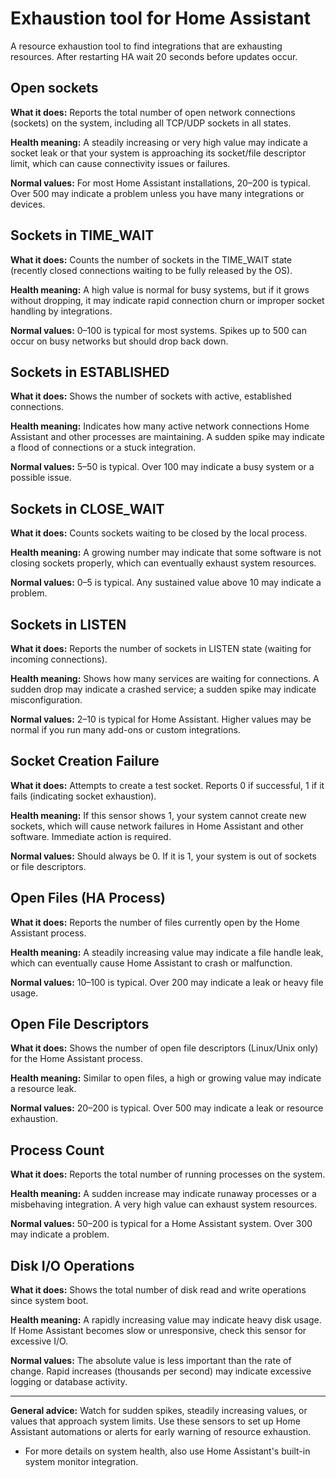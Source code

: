 # Exhaustion tool for Home Assistant
A resource exhaustion tool to find integrations that are exhausting resources. After restarting HA wait 20 seconds before updates occur.

## Open sockets
**What it does:**
Reports the total number of open network connections (sockets) on the system, including all TCP/UDP sockets in all states.

**Health meaning:**
A steadily increasing or very high value may indicate a socket leak or that your system is approaching its socket/file descriptor limit, which can cause connectivity issues or failures.

**Normal values:**
For most Home Assistant installations, 20–200 is typical. Over 500 may indicate a problem unless you have many integrations or devices.


## Sockets in TIME_WAIT
**What it does:**
Counts the number of sockets in the TIME_WAIT state (recently closed connections waiting to be fully released by the OS).

**Health meaning:**
A high value is normal for busy systems, but if it grows without dropping, it may indicate rapid connection churn or improper socket handling by integrations.

**Normal values:**
0–100 is typical for most systems. Spikes up to 500 can occur on busy networks but should drop back down.


## Sockets in ESTABLISHED
**What it does:**
Shows the number of sockets with active, established connections.

**Health meaning:**
Indicates how many active network connections Home Assistant and other processes are maintaining. A sudden spike may indicate a flood of connections or a stuck integration.

**Normal values:**
5–50 is typical. Over 100 may indicate a busy system or a possible issue.


## Sockets in CLOSE_WAIT
**What it does:**
Counts sockets waiting to be closed by the local process.

**Health meaning:**
A growing number may indicate that some software is not closing sockets properly, which can eventually exhaust system resources.

**Normal values:**
0–5 is typical. Any sustained value above 10 may indicate a problem.


## Sockets in LISTEN
**What it does:**
Reports the number of sockets in LISTEN state (waiting for incoming connections).

**Health meaning:**
Shows how many services are waiting for connections. A sudden drop may indicate a crashed service; a sudden spike may indicate misconfiguration.

**Normal values:**
2–10 is typical for Home Assistant. Higher values may be normal if you run many add-ons or custom integrations.


## Socket Creation Failure
**What it does:**
Attempts to create a test socket. Reports 0 if successful, 1 if it fails (indicating socket exhaustion).

**Health meaning:**
If this sensor shows 1, your system cannot create new sockets, which will cause network failures in Home Assistant and other software. Immediate action is required.

**Normal values:**
Should always be 0. If it is 1, your system is out of sockets or file descriptors.


## Open Files (HA Process)
**What it does:**
Reports the number of files currently open by the Home Assistant process.

**Health meaning:**
A steadily increasing value may indicate a file handle leak, which can eventually cause Home Assistant to crash or malfunction.

**Normal values:**
10–100 is typical. Over 200 may indicate a leak or heavy file usage.


## Open File Descriptors
**What it does:**
Shows the number of open file descriptors (Linux/Unix only) for the Home Assistant process.

**Health meaning:**
Similar to open files, a high or growing value may indicate a resource leak.

**Normal values:**
20–200 is typical. Over 500 may indicate a leak or resource exhaustion.


## Process Count
**What it does:**
Reports the total number of running processes on the system.

**Health meaning:**
A sudden increase may indicate runaway processes or a misbehaving integration. A very high value can exhaust system resources.

**Normal values:**
50–200 is typical for a Home Assistant system. Over 300 may indicate a problem.


## Disk I/O Operations
**What it does:**
Shows the total number of disk read and write operations since system boot.

**Health meaning:**
A rapidly increasing value may indicate heavy disk usage. If Home Assistant becomes slow or unresponsive, check this sensor for excessive I/O.

**Normal values:**
The absolute value is less important than the rate of change. Rapid increases (thousands per second) may indicate excessive logging or database activity.

---

**General advice:**
Watch for sudden spikes, steadily increasing values, or values that approach system limits.
Use these sensors to set up Home Assistant automations or alerts for early warning of resource exhaustion.
- For more details on system health, also use Home Assistant's built-in system monitor integration.

